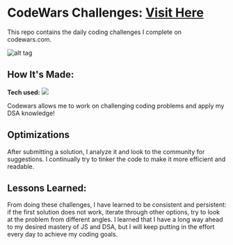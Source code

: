 # CodeWars Challenges: <a target="_blank" href="https://www.codewars.com/users/Ultracire" >Visit Here</a> 
This repo contains the daily coding challenges I complete on codewars.com.


![alt tag](http://placecorgi.com/1200/650)

## How It's Made:

**Tech used:** <img src="https://img.shields.io/static/v1?label=|&message=JAVASCRIPT&color=3c7f5d&style=plastic&logo=javascript"/>

Codewars allows me to work on challenging coding problems and apply my DSA knowledge!

## Optimizations

After submitting a solution, I analyze it and look to the community for suggestions. I continually try to tinker the code to make it more efficient and readable. 

## Lessons Learned:

From doing these challenges, I have learned to be consistent and persistent: if the first solution does not work, iterate through other options, try to look at the problem from different angles. I learned that I have a long way ahead to my desired mastery of JS and DSA, but I will keep putting in the effort every day to achieve my coding goals.




